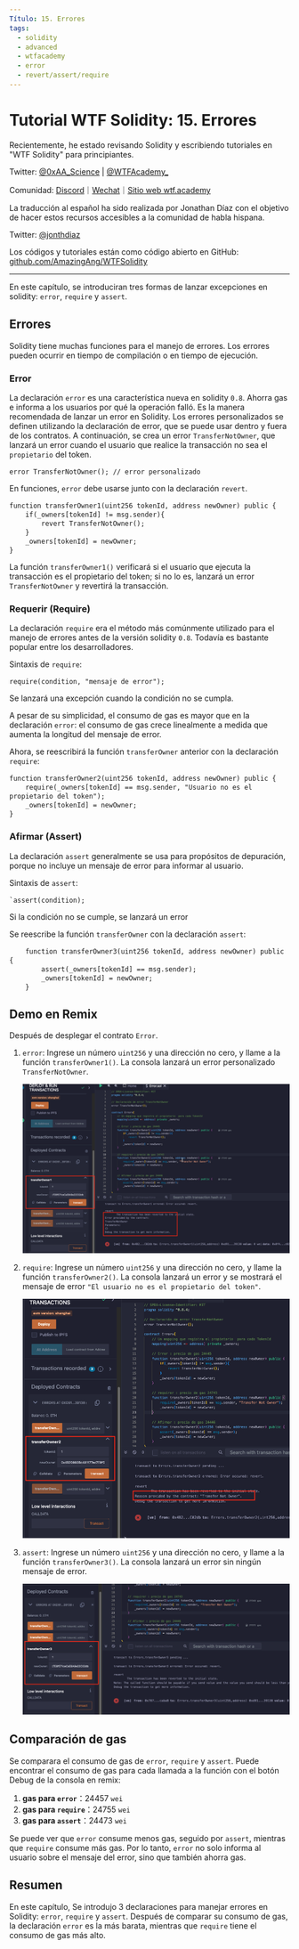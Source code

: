 ```yaml
---
Título: 15. Errores
tags:
  - solidity
  - advanced
  - wtfacademy
  - error
  - revert/assert/require
---
```


# Tutorial WTF Solidity: 15. Errores

Recientemente, he estado revisando Solidity y escribiendo tutoriales en "WTF Solidity" para principiantes.

Twitter: [@0xAA_Science](https://twitter.com/0xAA_Science) | [@WTFAcademy_](https://twitter.com/WTFAcademy_)

Comunidad: [Discord](https://discord.gg/5akcruXrsk)｜[Wechat](https://docs.google.com/forms/d/e/1FAIpQLSe4KGT8Sh6sJ7hedQRuIYirOoZK_85miz3dw7vA1-YjodgJ-A/viewform?usp=sf_link)｜[Sitio web wtf.academy](https://wtf.academy)

La traducción al español ha sido realizada por Jonathan Díaz con el objetivo de hacer estos recursos accesibles a la comunidad de habla hispana.

Twitter: [@jonthdiaz](https://twitter.com/jonthdiaz)

Los códigos y tutoriales están como código abierto en GitHub: [github.com/AmazingAng/WTFSolidity](https://github.com/AmazingAng/WTFSolidity)

-----

En este capítulo, se introduciran tres formas de lanzar excepciones en solidity: `error`, `require` y `assert`.

## Errores
Solidity tiene muchas funciones para el manejo de errores. Los errores pueden ocurrir en tiempo de compilación o en tiempo de ejecución.

### Error
La declaración `error` es una característica nueva en solidity `0.8`. Ahorra gas e informa a los usuarios por qué la operación falló. Es la manera recomendada de lanzar un error en Solidity.
Los errores personalizados se definen utilizando la declaración de error, que se puede usar dentro y fuera de los contratos. A continuación, se crea un error `TransferNotOwner`, que lanzará un error cuando el usuario que realice la transacción no sea el `propietario` del token.

```solidity
error TransferNotOwner(); // error personalizado
```

En funciones, `error` debe usarse junto con la declaración `revert`.

```solidity
function transferOwner1(uint256 tokenId, address newOwner) public {
    if(_owners[tokenId] != msg.sender){
        revert TransferNotOwner();
    }
    _owners[tokenId] = newOwner;
}
```
La función `transferOwner1()` verificará si el usuario que ejecuta la transacción es el propietario del token; si no lo es, lanzará un error `TransferNotOwner` y revertirá la transacción.

### Requerir (Require)
La declaración `require` era el método más comúnmente utilizado para el manejo de errores antes de la versión solidity `0.8`. Todavía es bastante popular entre los desarrolladores.

Sintaxis de `require`: 
```
require(condition, "mensaje de error");
```

Se lanzará una excepción cuando la condición no se cumpla.

A pesar de su simplicidad, el consumo de gas es mayor que en la declaración `error`: el consumo de gas crece linealmente a medida que aumenta la longitud del mensaje de error.

Ahora, se reescribirá la función `transferOwner` anterior con la declaración `require`:
```solidity
function transferOwner2(uint256 tokenId, address newOwner) public {
    require(_owners[tokenId] == msg.sender, "Usuario no es el propietario del token");
    _owners[tokenId] = newOwner;
}
```

### Afirmar (Assert)
La declaración `assert` generalmente se usa para propósitos de depuración, porque no incluye un mensaje de error para informar al usuario.

Sintaxis de `assert`: 
```solidity
`assert(condition);
```
Si la condición no se cumple, se lanzará un error

Se reescribe la función `transferOwner` con la declaración `assert`:
```solidity
    function transferOwner3(uint256 tokenId, address newOwner) public {
        assert(_owners[tokenId] == msg.sender);
        _owners[tokenId] = newOwner;
    }
```

## Demo en Remix
Después de desplegar el contrato `Error`.

1. `error`: Ingrese un número `uint256` y una dirección no cero, y llame a la función `transferOwner1()`. La consola lanzará un error personalizado `TransferNotOwner`.

    ![15-1.png](./img/15-1.png)
   
2. `require`: Ingrese un número `uint256` y una dirección no cero, y llame la función `transferOwner2()`. La consola lanzará un error y  se mostrará el mensaje de error `"El usuario no es el propietario del token"`.

    ![15-2.png](./img/15-2.png)
   
3. `assert`: Ingrese un número `uint256` y una dirección no cero, y llame a la función `transferOwner3()`. La consola lanzará un error sin ningún mensaje de error.

    ![15-3.png](./img/15-3.png)
   

## Comparación de gas
Se comparara el consumo de gas de `error`, `require` y `assert`.
Puede encontrar el consumo de gas para cada llamada a la función con el botón Debug de la consola en remix: 

1. **gas para `error`**：24457 `wei`
2. **gas para `require`**：24755 `wei`
3. **gas para `assert`**：24473 `wei`

Se puede ver que `error` consume menos gas, seguido por `assert`, mientras que `require` consume más gas.
Por lo tanto, `error` no solo informa al usuario sobre el mensaje del error, sino que también ahorra gas.

## Resumen
En este capítulo, Se introdujo 3 declaraciones para manejar errores en Solidity: `error`, `require` y `assert`. Después de comparar su consumo de gas, la declaración `error` es la más barata, mientras que `require` tiene el consumo de gas más alto. 

